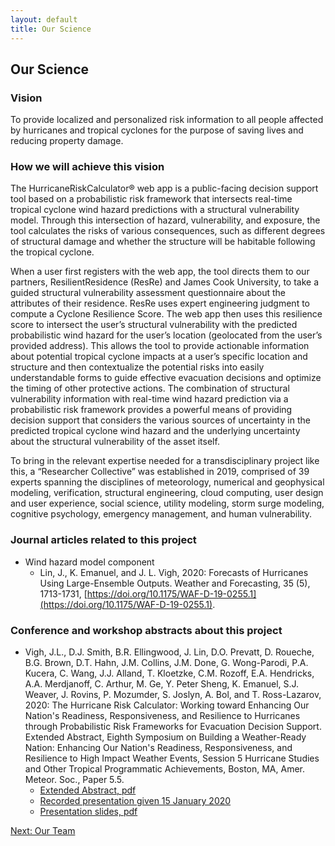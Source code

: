 ```yaml
---
layout: default
title: Our Science
---
```


## Our Science

### Vision ###

To provide localized and personalized risk information to all people affected by hurricanes and tropical cyclones for the purpose of saving lives and reducing property damage.

### How we will achieve this vision ###

The HurricaneRiskCalculator&reg; web app is a public-facing decision support tool based on a probabilistic risk framework that intersects real-time tropical cyclone wind hazard predictions with a structural vulnerability model. Through this intersection of hazard, vulnerability, and exposure, the tool calculates the risks of various consequences, such as different degrees of structural damage and whether the structure will be habitable following the tropical cyclone.

When a user first registers with the web app, the tool directs them to our partners, ResilientResidence (ResRe) and James Cook University, to take a guided structural vulnerability assessment questionnaire about the attributes of their residence. ResRe uses expert engineering judgment to compute a Cyclone Resilience Score. The web app then uses this resilience score to intersect the user’s structural vulnerability with the predicted probabilistic wind hazard for the user’s location (geolocated from the user’s provided address). This allows the tool to provide actionable information about potential tropical cyclone impacts at a user’s specific location and structure and then contextualize the potential risks into easily understandable forms to guide effective evacuation decisions and optimize the timing of other protective actions. The combination of structural vulnerability information with real-time wind hazard prediction via a probabilistic risk framework provides a powerful means of providing decision support that considers the various sources of uncertainty in the predicted tropical cyclone wind hazard and the underlying uncertainty about the structural vulnerability of the asset itself. 

To bring in the relevant expertise needed for a transdisciplinary project like this, a “Researcher Collective” was established in 2019, comprised of 39 experts spanning the disciplines of meteorology, numerical and geophysical modeling, verification, structural engineering, cloud computing, user design and user experience, social science, utility modeling, storm surge modeling, cognitive psychology, emergency management, and human vulnerability.

### Journal articles related to this project ###

* Wind hazard model component
   * Lin, J., K. Emanuel, and J. L. Vigh, 2020: Forecasts of Hurricanes Using Large-Ensemble Outputs. Weather and Forecasting, 35 (5), 1713-1731, [https://doi.org/10.1175/WAF-D-19-0255.1](https://doi.org/10.1175/WAF-D-19-0255.1).


### Conference and workshop abstracts about this project ###

* Vigh, J.L., D.J. Smith, B.R. Ellingwood, J. Lin, D.O. Prevatt, D. Roueche, B.G. Brown, D.T. Hahn, J.M. Collins, J.M. Done, G. Wong-Parodi, P.A. Kucera, C. Wang, J.J. Alland, T. Kloetzke, C.M. Rozoff, E.A. Hendricks, A.A. Merdjanoff, C. Arthur, M. Ge, Y. Peter Sheng, K. Emanuel, S.J. Weaver, J. Rovins, P. Mozumder, S. Joslyn, A. Bol, and T. Ross-Lazarov, 2020: The Hurricane Risk Calculator: Working toward Enhancing Our Nation's Readiness, Responsiveness, and Resilience to Hurricanes through Probabilistic Risk Frameworks for Evacuation Decision Support. Extended Abstract, Eighth Symposium on Building a Weather-Ready Nation: Enhancing Our Nation's Readiness, Responsiveness, and Resilience to High Impact Weather Events, Session 5 Hurricane Studies and Other Tropical Programmatic Achievements, Boston, MA, Amer. Meteor. Soc., Paper 5.5. 
  * [Extended Abstract, pdf](https://ral.ucar.edu/staff/jvigh/documents/vighEA2020_extended_abstract.pdf)
  * [Recorded presentation given 15 January 2020](https://ams.confex.com/ams/2020Annual/recordingredirect.cgi/oid/Recording516716/paper370408_1.mp4) 
  * [Presentation slides, pdf](https://ral.ucar.edu/staff/jvigh/documents/20200115_vigh_AMS100_hurricane_risk_calculator_presentation.pdf)

[Next: Our Team](team.html)

